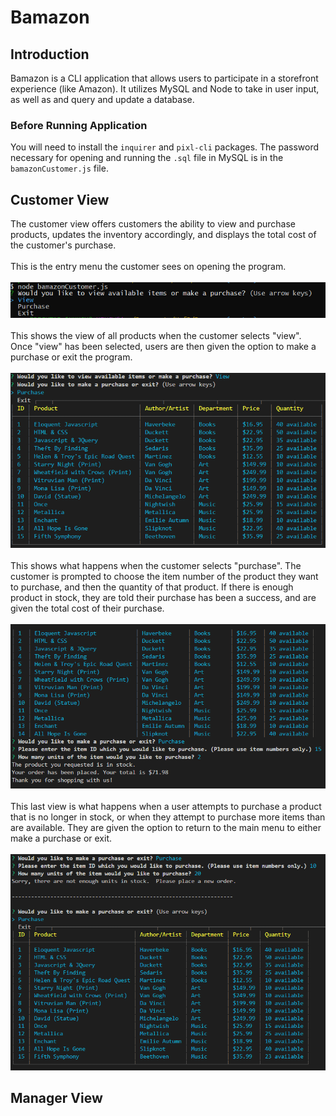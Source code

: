 # Bamazon

## Introduction ##
Bamazon is a CLI application that allows users to participate in a storefront experience (like Amazon).  It utilizes MySQL and Node to take in user input, as well as and query and update a database.
### Before Running Application ###
You will need to install the `inquirer` and `pixl-cli` packages.  The password necessary for opening and running the `.sql` file in MySQL is in the `bamazonCustomer.js` file.
## Customer View ##
The customer view offers customers the ability to view and purchase products, updates the inventory accordingly, and displays the total cost of the customer's purchase.
<br></br>
This is the entry menu the customer sees on opening the program.
<br></br>
![Customer View Intro](images/CustomerViewIntro.png)
<br></br>
This shows the view of all products when the customer selects "view".  Once "view" has been selected, users are then given the option to make a purchase or exit the program.
<br></br>
![Customer View Select](images/CustomerViewSelect.png)
<br></br>
This shows what happens when the customer selects "purchase".  The customer is prompted to choose the item number of the product they want to purchase, and then the quantity of that product.  If there is enough product in stock, they are told their purchase has been a success, and are given the total cost of their purchase.
<br></br>
![Customer View Complete](images/CustomerViewComplete.png)
<br></br>
This last view is what happens when a user attempts to purchase a product that is no longer in stock, or when they attempt to purchase more items than are available.  They are given the option to return to the main menu to either make a purchase or exit.
<br></br>
![Out of Stock](images/OutofStock.png)

## Manager View ##
